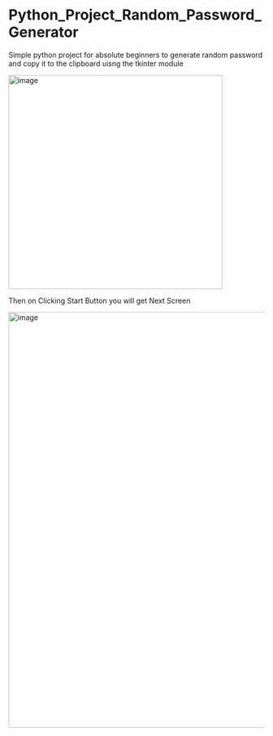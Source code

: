 # Python_Project_Random_Password_Generator
Simple python project for absolute beginners to generate random password and copy it to the clipboard uisng the tkinter module


<img width="421" alt="image" src="https://github.com/user-attachments/assets/01d964ab-c840-4eba-9dfd-8b94e59c8afa" />


Then on Clicking Start Button you will get Next Screen


<img width="817" alt="image" src="https://github.com/user-attachments/assets/54588803-20fb-4f12-8f84-e60b14c6bef4" />

